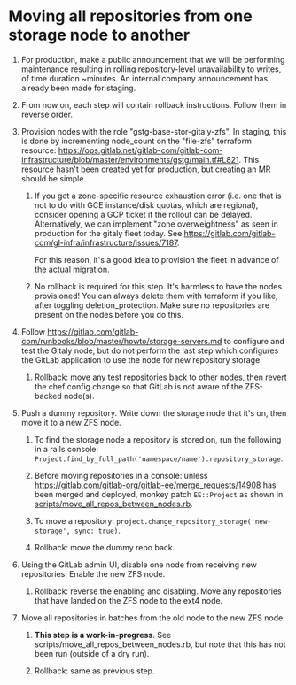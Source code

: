 # Moving all repositories from one storage node to another

1. For production, make a public announcement that we will be performing
   maintenance resulting in rolling repository-level unavailability to writes,
   of time duration ~minutes.  An internal company announcement has already been
   made for staging.

1. From now on, each step will contain rollback instructions. Follow them in
   reverse order.

1. Provision nodes with the role "gstg-base-stor-gitaly-zfs". In staging, this
   is done by incrementing node_count on the "file-zfs" terraform resource:
   https://ops.gitlab.net/gitlab-com/gitlab-com-infrastructure/blob/master/environments/gstg/main.tf#L821.
   This resource hasn't been created yet for production, but creating an MR
   should be simple.
  
    1. If you get a zone-specific resource exhaustion error (i.e. one that is
       not to do with GCE instance/disk quotas, which are regional), consider
       opening a GCP ticket if the rollout can be delayed. Alternatively, we can
       implement "zone overweightness" as seen in production for the gitaly
       fleet today.  See
       https://gitlab.com/gitlab-com/gl-infra/infrastructure/issues/7187.
       
       For this reason, it's a good idea to provision the fleet in advance of
       the actual migration.

    1. No rollback is required for this step. It's harmless to have the nodes
       provisioned! You can always delete them with terraform if you like, after
       toggling deletion_protection. Make sure no repositories are present on
       the nodes before you do this.

1. Follow
   https://gitlab.com/gitlab-com/runbooks/blob/master/howto/storage-servers.md
   to configure and test the Gitaly node, but do not perform the last step which
   configures the GitLab application to use the node for new repository storage.

    1. Rollback: move any test repositories back to other nodes, then revert the
       chef config change so that GitLab is not aware of the ZFS-backed node(s).

1. Push a dummy repository. Write down the storage node that it's on, then move
   it to a new ZFS node.

    1. To find the storage node a repository is stored on, run the following in
       a rails console:
       `Project.find_by_full_path('namespace/name').repository_storage`.

    1. Before moving repositories in a console: unless
       https://gitlab.com/gitlab-org/gitlab-ee/merge_requests/14908 has been
       merged and deployed, monkey patch `EE::Project` as shown in
       [scripts/move_all_repos_between_nodes.rb](scripts/move_all_repos_between_nodes.rb).

    1. To move a repository: `project.change_repository_storage('new-storage',
       sync: true)`.

    1. Rollback: move the dummy repo back.

1. Using the GitLab admin UI, disable one node from receiving new repositories.
   Enable the new ZFS node.

    1. Rollback: reverse the enabling and disabling. Move any repositories that
       have landed on the ZFS node to the ext4 node.

1. Move all repositories in batches from the old node to the new ZFS node.

    1. **This step is a work-in-progress**. See
       scripts/move_all_repos_between_nodes.rb, but note that this has not been run
       (outside of a dry run).

    1. Rollback: same as previous step.
